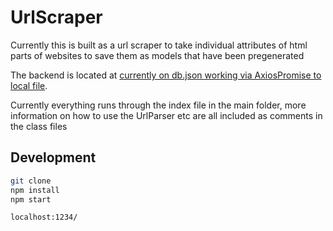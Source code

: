 # UrlScraper

Currently this is built as a url scraper to take individual attributes of html parts of websites to save them as models that have been pregenerated

The backend is located at [currently on db.json working via AxiosPromise to local file](https://www.npmjs.com/package/node-json-db).

Currently everything runs through the index file in the main folder, more information on how to use the UrlParser etc are all included as comments in the class files

## Development

```bash
git clone
npm install
npm start

localhost:1234/

```
